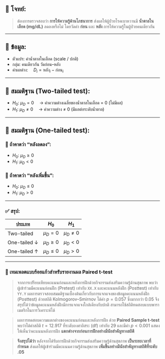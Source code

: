 ## 🧪 **โจทย์:**

> ต้องการตรวจสอบว่า **การให้ความรู้ด้านโภชนาการ**
> ส่งผลให้ผู้ป่วยโรคเบาหวานมี **น้ำตาลในเลือด (mg/dL)** ลดลงหรือไม่
> โดยวัดค่า **ก่อน** และ **หลัง** การให้ความรู้ในผู้ป่วยคนเดียวกัน

---

## 🧾 **ข้อมูล:**

* ตัวแปร: ค่าน้ำตาลในเลือด (scale / ปกติ)
* กลุ่ม: คนเดียวกัน วัดก่อน–หลัง
* ค่าผลต่าง:
   $D_i = \text{หลัง}_i - \text{ก่อน}_i$

---

## 📌 **สมมติฐาน (Two-tailed test):**

* $H_0$: $\mu_D = 0$
   → ค่าความต่างเฉลี่ยของน้ำตาลในเลือด = 0 (ไม่มีผล)
* $H_1$: $\mu_D \ne 0$
   → ค่าความต่าง ≠ 0 (มีผลต่อระดับน้ำตาล)

---

## 📌 **สมมติฐาน (One-tailed test):**

### 🔽 ถ้าคาดว่า “หลังลดลง”:

* $H_0$: $\mu_D \ge 0$
* $H_1$: $\mu_D < 0$

### 🔼 ถ้าคาดว่า “หลังเพิ่มขึ้น”:

* $H_0$: $\mu_D \le 0$
* $H_1$: $\mu_D > 0$

---

### ✅ สรุป:

| ประเภท       | $H_0$         | $H_1$         |
| ------------ | ------------- | ------------- |
| Two-tailed   | $\mu_D = 0$   | $\mu_D \ne 0$ |
| One-tailed ↓ | $\mu_D \ge 0$ | $\mu_D < 0$   |
| One-tailed ↑ | $\mu_D \le 0$ | $\mu_D > 0$   |

---

### 📄 **เทมเพลตแบบร้อยแก้วสำหรับรายงานผล Paired t-test**

> จากการเปรียบเทียบคะแนนก่อนและหลังการฝึกด้วยกิจกรรมส่งเสริมความรู้ด้านสุขภาพ พบว่า
> ผู้เข้าร่วมมีคะแนนก่อนฝึก (Pretest) เท่ากับ `XX.X` และคะแนนหลังฝึก (Posttest) เท่ากับ `YY.Y`
> ผลการตรวจสอบสมมติฐานเบื้องต้นเกี่ยวกับการแจกแจงของข้อมูลคะแนนหลังฝึก (Posttest)
> ด้วยสถิติ Kolmogorov–Smirnov ได้ค่า $p = 0.057$ ซึ่งมากกว่า 0.05
> จึงสรุปได้ว่าข้อมูลคะแนนหลังฝึกมีการแจกแจงใกล้เคียงกับปกติ
> สามารถใช้สถิติทดสอบแบบพาราเมตริกในการวิเคราะห์ได้

> ผลการทดสอบความแตกต่างของคะแนนก่อนและหลังการฝึก
> ด้วย **Paired Sample t-test** พบว่าได้ค่าสถิติ $t = 12.917$
> ที่ระดับองศาอิสระ (df) เท่ากับ 29 และมีค่า $p < 0.001$
> แสดงให้เห็นว่าคะแนนหลังการฝึก **แตกต่างจากก่อนการฝึกอย่างมีนัยสำคัญทางสถิติ**

> **จึงสรุปได้ว่า** หลังจากได้รับการฝึกด้วยกิจกรรมส่งเสริมความรู้ด้านสุขภาพ
> **เป็นระยะเวลาที่กำหนด** ส่งผลให้ผู้เข้าร่วมมีคะแนนความรู้ด้านสุขภาพ
> **เพิ่มขึ้นอย่างมีนัยสำคัญทางสถิติที่ระดับ .05**


